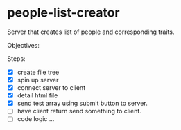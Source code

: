 # people-list-creator
Server that creates list of people and corresponding traits.

Objectives:


Steps:
- [x] create file tree
- [x] spin up server
- [x] connect server to client
- [x] detail html file
- [x] send test array using submit button to server.
- [ ] have client return send something to client.
- [ ] code logic ...